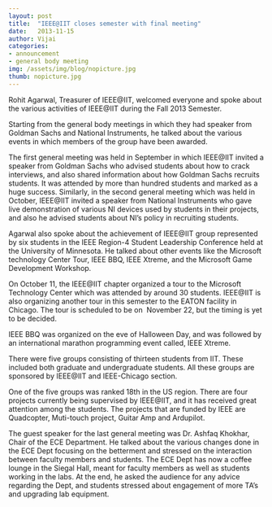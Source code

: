 ```yaml
---
layout: post
title:  "IEEE@IIT closes semester with final meeting"
date:   2013-11-15
author: Vijai
categories: 
- announcement
- general body meeting
img: /assets/img/blog/nopicture.jpg
thumb: nopicture.jpg
---
```


Rohit Agarwal, Treasurer of IEEE@IIT, welcomed everyone and spoke about the various activities of IEEE@IIT during the Fall 2013 Semester.

Starting from the general body meetings in which they had speaker from Goldman Sachs and National Instruments, he talked about the various events in which members of the group have been awarded.

The first general meeting was held in September in which IEEE@IIT invited a speaker from Goldman Sachs who advised students about how to crack interviews, and also shared information about how Goldman Sachs recruits students. It was attended by more than hundred students and marked as a huge success. Similarly, in the second general meeting which was held in October, IEEE@IIT invited a speaker from National Instruments who gave live demonstration of various NI devices used by students in their projects, and also he advised students about NI’s policy in recruiting students.

Agarwal also spoke about the achievement of IEEE@IIT group represented by six students in the IEEE Region-4 Student Leadership Conference held at the University of Minnesota. He talked about other events like the Microsoft technology Center Tour, IEEE BBQ, IEEE Xtreme, and the Microsoft Game Development Workshop.

On October 11, the IEEE@IIT chapter organized a tour to the Microsoft Technology Center which was attended by around 30 students. IEEE@IIT is also organizing another tour in this semester to the EATON facility in Chicago. The tour is scheduled to be on  November 22, but the timing is yet to be decided.

IEEE BBQ was organized on the eve of Halloween Day, and was followed by an international marathon programming event called, IEEE Xtreme.

There were five groups consisting of thirteen students from IIT. These included both graduate and undergraduate students. All these groups are sponsored by IEEE@IIT and IEEE-Chicago section.

One of the five groups was ranked 18th in the US region. There are four projects currently being supervised by IEEE@IIT, and it has received great attention among the students. The projects that are funded by IEEE are Quadcopter, Muti-touch project, Guitar Amp and Ardupilot.

The guest speaker for the last general meeting was Dr. Ashfaq Khokhar, Chair of the ECE Department. He talked about the various changes done in the ECE Dept focusing on the betterment and stressed on the interaction between faculty members and students. The ECE Dept has now a coffee lounge in the Siegal Hall, meant for faculty members as well as students working in the labs. At the end, he asked the audience for any advice regarding the Dept, and students stressed about engagement of more TA’s and upgrading lab equipment.
